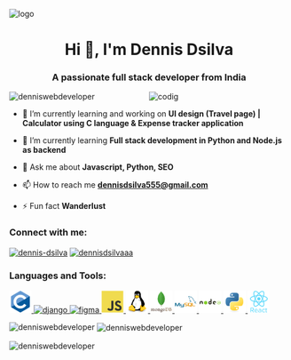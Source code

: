 ![logo](https://github.com/Denniswebdeveloper/Denniswebdeveloper/blob/main/Blue%20Pink%20Gradient%20Fashion%20Banner.png)
<h1 align="center">Hi 👋, I'm Dennis Dsilva</h1>
<h3 align="center">A passionate full stack developer from India</h3>

<img align="right" alt="codig" width="50%" src="https://camo.githubusercontent.com/cae12fddd9d6982901d82580bdf321d81fb299141098ca1c2d4891870827bf17/68747470733a2f2f6d69726f2e6d656469756d2e636f6d2f6d61782f313336302f302a37513379765349765f7430696f4a2d5a2e676966">


<p align="left"> <img src="https://komarev.com/ghpvc/?username=denniswebdeveloper&label=Profile%20views&color=0e75b6&style=flat" alt="denniswebdeveloper" /> </p>

- 🔭 I’m currently learning and working on **UI design (Travel page) | Calculator using C language & Expense tracker application**

- 🌱 I’m currently learning **Full stack development in Python and Node.js as backend**

- 💬 Ask me about **Javascript, Python, SEO**

- 📫 How to reach me **dennisdsilva555@gmail.com**

- ⚡ Fun fact **Wanderlust**

<h3 align="left">Connect with me:</h3>
<p align="left">
<a href="https://linkedin.com/in/dennis-dsilva" target="blank"><img align="center" src="https://raw.githubusercontent.com/rahuldkjain/github-profile-readme-generator/master/src/images/icons/Social/linked-in-alt.svg" alt="dennis-dsilva" height="30" width="40" /></a>
<a href="https://instagram.com/dennisdsilvaaa" target="blank"><img align="center" src="https://raw.githubusercontent.com/rahuldkjain/github-profile-readme-generator/master/src/images/icons/Social/instagram.svg" alt="dennisdsilvaaa" height="30" width="40" /></a>
</p>

<h3 align="left">Languages and Tools:</h3>
<p align="left"> <a href="https://www.cprogramming.com/" target="_blank" rel="noreferrer"> <img src="https://raw.githubusercontent.com/devicons/devicon/master/icons/c/c-original.svg" alt="c" width="40" height="40"/> </a> <a href="https://www.djangoproject.com/" target="_blank" rel="noreferrer"> <img src="https://cdn.worldvectorlogo.com/logos/django.svg" alt="django" width="40" height="40"/> </a> <a href="https://www.figma.com/" target="_blank" rel="noreferrer"> <img src="https://www.vectorlogo.zone/logos/figma/figma-icon.svg" alt="figma" width="40" height="40"/> </a> <a href="https://developer.mozilla.org/en-US/docs/Web/JavaScript" target="_blank" rel="noreferrer"> <img src="https://raw.githubusercontent.com/devicons/devicon/master/icons/javascript/javascript-original.svg" alt="javascript" width="40" height="40"/> </a> <a href="https://www.linux.org/" target="_blank" rel="noreferrer"> <img src="https://raw.githubusercontent.com/devicons/devicon/master/icons/linux/linux-original.svg" alt="linux" width="40" height="40"/> </a> <a href="https://www.mongodb.com/" target="_blank" rel="noreferrer"> <img src="https://raw.githubusercontent.com/devicons/devicon/master/icons/mongodb/mongodb-original-wordmark.svg" alt="mongodb" width="40" height="40"/> </a> <a href="https://www.mysql.com/" target="_blank" rel="noreferrer"> <img src="https://raw.githubusercontent.com/devicons/devicon/master/icons/mysql/mysql-original-wordmark.svg" alt="mysql" width="40" height="40"/> </a> <a href="https://nodejs.org" target="_blank" rel="noreferrer"> <img src="https://raw.githubusercontent.com/devicons/devicon/master/icons/nodejs/nodejs-original-wordmark.svg" alt="nodejs" width="40" height="40"/> </a> <a href="https://www.python.org" target="_blank" rel="noreferrer"> <img src="https://raw.githubusercontent.com/devicons/devicon/master/icons/python/python-original.svg" alt="python" width="40" height="40"/> </a> <a href="https://reactjs.org/" target="_blank" rel="noreferrer"> <img src="https://raw.githubusercontent.com/devicons/devicon/master/icons/react/react-original-wordmark.svg" alt="react" width="40" height="40"/> </a> </p>

<p><img align="left" src="https://github-readme-stats.vercel.app/api/top-langs?username=denniswebdeveloper&show_icons=true&locale=en&layout=compact" alt="denniswebdeveloper" /></p>

<p>&nbsp;<img align="center" src="https://github-readme-stats.vercel.app/api?username=denniswebdeveloper&show_icons=true&locale=en" alt="denniswebdeveloper" /></p>

<p><img align="center" src="https://github-readme-streak-stats.herokuapp.com/?user=denniswebdeveloper&" alt="denniswebdeveloper" /></p>
